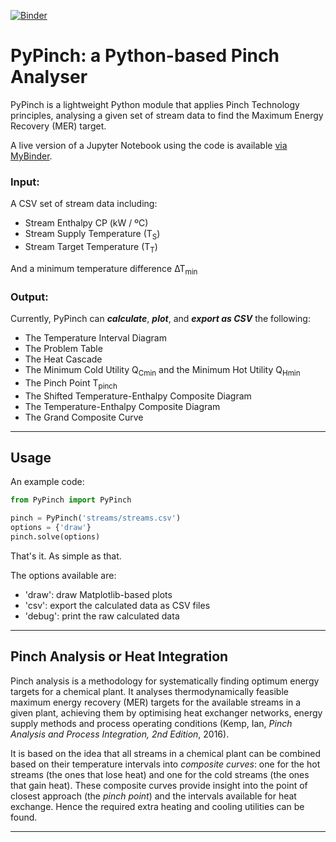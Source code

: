 [![Binder](https://mybinder.org/badge_logo.svg)](https://mybinder.org/v2/gh/anicusan/PyPinch/master?filepath=tutorial%2F)

# PyPinch: a Python-based Pinch Analyser

PyPinch is a lightweight Python module that applies Pinch Technology principles, analysing a given set of stream data to find the Maximum Energy Recovery (MER) target.

A live version of a Jupyter Notebook using the code is available [via MyBinder](https://mybinder.org/v2/gh/anicusan/PyPinch/master?filepath=tutorial%2F).

### Input: 
A CSV set of stream data including:
- Stream Enthalpy CP (kW / ºC)
- Stream Supply Temperature (T<sub>S</sub>)
- Stream Target Temperature (T<sub>T</sub>)

And a minimum temperature difference ∆T<sub>min</sub>

### Output:
Currently, PyPinch can **_calculate_**, **_plot_**, and **_export as CSV_** the following:
- The Temperature Interval Diagram
- The Problem Table
- The Heat Cascade
- The Minimum Cold Utility Q<sub>Cmin</sub> and the Minimum Hot Utility Q<sub>Hmin</sub>
- The Pinch Point T<sub>pinch</sub>
- The Shifted Temperature-Enthalpy Composite Diagram
- The Temperature-Enthalpy Composite Diagram
- The Grand Composite Curve

---

## Usage

An example code:

```python
from PyPinch import PyPinch

pinch = PyPinch('streams/streams.csv')
options = {'draw'}
pinch.solve(options)
```

That's it. As simple as that.

The options available are:
- 'draw': draw Matplotlib-based plots
- 'csv': export the calculated data as CSV files
- 'debug': print the raw calculated data

---

## Pinch Analysis or Heat Integration

Pinch analysis is a methodology for systematically finding optimum energy targets for a chemical plant. It analyses thermodynamically feasible maximum energy recovery (MER) targets for the available streams in a given plant, achieving them by optimising heat exchanger networks, energy supply methods and process operating conditions (Kemp, Ian, _Pinch Analysis and Process Integration, 2nd Edition_, 2016).

It is based on the idea that all streams in a chemical plant can be combined based on their temperature intervals into _composite curves_: one for the hot streams (the ones that lose heat) and one for the cold streams (the ones that gain heat). These composite curves provide insight into the point of closest approach (the _pinch point_) and the intervals available for heat exchange. Hence the required extra heating and cooling utilities can be found.

---



